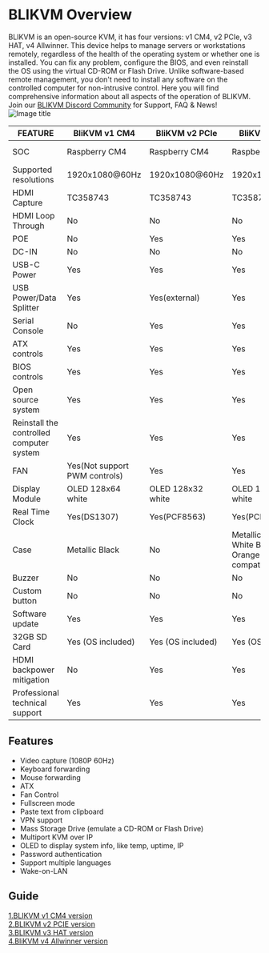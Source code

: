 # BLIKVM Overview
BLIKVM is an open-source KVM, it has four versions: v1 CM4,  v2 PCIe, v3 HAT, v4 Allwinner. 
This device helps to manage servers or workstations remotely, regardless of the health of the operating system or 
whether one is installed. You can fix any problem, configure the BIOS, and even reinstall the OS using the virtual 
CD-ROM or Flash Drive. Unlike software-based remote management, you don't need to install any software on the controlled computer for non-intrusive control. Here you will find comprehensive information about all aspects of the operation of BLIKVM. 
Join our [BLIKVM Discord Community](https://discord.com/invite/9Y374gUF6C) for Support, FAQ & News!
![Image title](assets/images/version_all.png)

|FEATURE|BliKVM v1 CM4|BliKVM v2 PCIe|BliKVM v3 HAT|BliKVM v4 /H313|
|-|-|-|-|-|
|SOC|Raspberry CM4|Raspberry CM4|Raspberry 4B|Allwinner H616/H313|
|Supported resolutions|1920x1080@60Hz|1920x1080@60Hz|1920x1080@50Hz|3840x2160@30Hz|
|HDMI Capture|TC358743|TC358743|TC358743|MS2131|
|HDMI Loop Through|No|No|No|Yes|
|POE|No|Yes|Yes|Yes|
|DC-IN|No|No|No|Yes|
|USB-C Power|Yes|Yes|Yes|Yes|
|USB Power/Data Splitter|Yes|Yes(external)|Yes|Yes|
|Serial Console|No|Yes|Yes|Yes|
|ATX controls|Yes|Yes|Yes|Yes|
|BIOS controls|Yes|Yes|Yes|Yes|
|Open source system|Yes|Yes|Yes|Yes|
|Reinstall the controlled computer system|Yes|Yes|Yes|Yes|
|FAN|Yes(Not support PWM controls)|Yes|Yes|Optional(default with heat sink)|
|Display Module|OLED 128x64 white|OLED 128x32 white|OLED 128x64 white|LCD 240x240 color|
|Real Time Clock|Yes(DS1307)|Yes(PCF8563)|Yes(PCF8563)|Yes(PCF8563)|
|Case|Metallic Black|No|Metallic Black White Blue Orange(1U rack compatible)|Metallic Black(1U rack compatible)|
|Buzzer|No|No|No|Yes|
|Custom button|No|No|No|Yes|
|Software update|Yes|Yes|Yes|Yes|
|32GB SD Card|Yes (OS included)|Yes (OS included)|Yes (OS included)|Yes (OS included)|
|HDMI backpower mitigation|No|Yes|Yes|Yes|
|Professional technical support|Yes|Yes|Yes|Yes|



## **Features**
* Video capture (1080P 60Hz)  
* Keyboard forwarding  
* Mouse forwarding  
* ATX  
* Fan Control  
* Fullscreen mode  
* Paste text from clipboard  
* VPN support  
* Mass Storage Drive (emulate a CD-ROM or Flash Drive)  
* Multiport KVM over IP  
* OLED to display system info, like temp, uptime, IP  
* Password authentication  
* Support multiple languages  
* Wake-on-LAN  

## **Guide**
[1.BLIKVM v1 CM4 version ](./BLIKVM-CM4-guide.md)     
[2.BLIKVM v2 PCIE version ](./BLIKVM-PCIE-guide.md)    
[3.BLIKVM v3 HAT version ](./BLIKVM-HAT-guide.md)  
[4.BliKVM v4 Allwinner version ](./BliKVM-v4-guide.md)   

